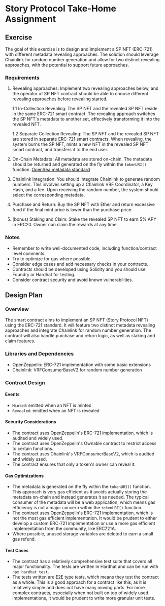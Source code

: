 # Story Protocol Take-Home Assignment

## Exercise

The goal of this exercise is to design and implement a SP NFT (ERC-721) with different metadata revealing approaches. The solution should leverage Chainlink for random number generation and allow for two distinct revealing approaches, with the potential to support future approaches.

### Requirements

1. Revealing approaches: Implement two revealing approaches below, and the operator of SP NFT contract should be able to choose different revealing approaches before revealing started.
  
    1.1 In-Collection Revealing: The SP NFT and the revealed SP NFT reside in the same ERC-721 smart contract. The revealing approach switches the SP NFT's metadata to another set, effectively transforming it into the revealed NFT.

    1.2 Separate Collection Revealing: The SP NFT and the revealed SP NFT are stored in separate ERC-721 smart contracts. When revealing, the system burns the SP NFT, mints a new NFT in the revealed SP NFT smart contract, and transfers it to the end user.

2. On-Chain Metadata: All metadata are stored on-chain. The metadata should be returned and generated on the fly within the  `tokenURI()`  function. [OpenSea metadata standard](https://docs.opensea.io/docs/metadata-standards)

3. Chainlink Integration: You should integrate Chainlink to generate random numbers. This involves setting up a Chainlink VRF Coordinator, a Key Hash, and a fee. Upon receiving the random number, the system should select the corresponding metadata.

4. Purchase and Return: Buy the SP NFT with Ether and return excessive fund if the final mint price is lower than the purchase price.

5. (bonus) Staking and Claim: Stake the revealed SP NFT to earn 5% APY in ERC20. Owner can claim the rewards at any time.

### Notes

- Remember to write well-documented code, including function/contract level comments.
- Try to optimize for gas where possible.
- Consider edge cases and add necessary checks in your contracts.
- Contracts should be developed using Solidity and you should use Foundry or Hardhat for testing.
- Consider contract security and avoid known vulnerabilities.

## Design Plan

### Overview

The smart contract aims to implement an SP NFT (Story Protocol NFT) using the ERC-721 standard. It will feature two distinct metadata revealing approaches and integrate Chainlink for random number generation. The contract will also handle purchase and return logic, as well as staking and claim features.

### Libraries and Dependencies

- OpenZeppelin: ERC-721 implementation with some basic extensions
- Chainlink: VRFConsumerBaseV2 for random number generation

### Contract Design

#### Events

- `Minted`: emitted when an NFT is minted
- `Revealed`: emitted when an NFT is revealed

#### Security Considerations

- The contract uses OpenZeppelin's ERC-721 implementation, which is audited and widely used.
- The contract uses OpenZeppelin's Ownable contract to restrict access to certain functions.
- The contract uses Chainlink's VRFConsumerBaseV2, which is audited and widely used.
- The contract ensures that only a token's owner can reveal it.

#### Gas Optimizations

- The metadata is generated on the fly within the `tokenURI()` function. This approach is very gas efficient as it avoids actually storing the metadata on-chain and instead generates it as needed. The typical consumer of the metadata will be a web application, which means gas efficiency is not a major concern within the `tokenURI()` function.
- The contract uses OpenZeppelin's ERC-721 implementation, which is not the most gas efficient implementation. It would be prudent to either develop a custom ERC-721 implementation or use a more gas efficient implementation from the community, like ERC721A.
- Where possible, unused storage variables are deleted to earn a small gas refund.

#### Test Cases

- The contract has a relatively comprehensive test suite that covers all major functionality. The tests are written in Hardhat and can be run with `npx hardhat test`.
- The tests written are E2E type tests, which means they test the contract as a whole. This is a good approach for a contract like this, as it is relatively simple and does not have many moving parts. For more complex contracts, especially when not built on top of widely used implementations, it would be prudent to write more granular unit tests.

